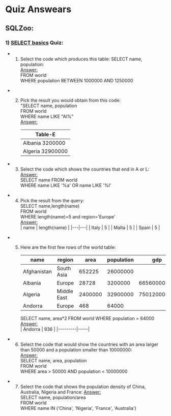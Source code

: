 # Quiz Answears
## SQLZoo:
### 1) <u>SELECT basics</u> Quiz:
</p>

- 1. Select the code which produces this table:
SELECT name, population:  
    <u>Answer:</u>  
         FROM world  
        WHERE population BETWEEN 1000000 AND 1250000 
</p>

 - 2. Pick the result you would obtain from this code:  
         "SELECT name, population  
        FROM world  
        WHERE name LIKE "Al%"  
    <u>Answer:</u>  

        | Table-E          |
        |------------------|
        | Albania  3200000 |
        | Algeria  32900000|
</p>

- 3. Select the code which shows the countries that end in A or L: 
    <u>Answer:</u>    
        SELECT name FROM world  
        WHERE name LIKE '%a' OR name LIKE '%l'
</p>

- 4. Pick the result from the query:  
        SELECT name,length(name)  
        FROM world  
        WHERE length(name)=5 and region='Europe'   
    <u>Answer:</u>     
        | name    | length(name) |
        |---|---|
        | Italy   | 5            |
        | Malta   | 5            |
        | Spain   | 5            |
</p>

- 5. Here are the first few rows of the world table:

        | name        | region       | area    | population | gdp          |
        |-------------|--------------|---------|------------|--------------|
        | Afghanistan | South Asia   | 652225  | 26000000   |              |
        | Albania     | Europe       | 28728   | 3200000    | 6656000000   |
        | Algeria     | Middle East  | 2400000 | 32900000   | 75012000000  |
        | Andorra     | Europe       | 468     | 64000      |              |  

        SELECT name, area*2 FROM world WHERE population = 64000  
    <u>Answer:</u>    
        | Andorra | 936 |
        |---------|-----|
</p>

- 6. Select the code that would show the countries with an area larger than 50000 and a population smaller than 10000000:  
    <u>Answer:</u>  
        SELECT name, area, population  
        FROM world  
         WHERE area > 50000 AND population < 10000000  
</p>

- 7. Select the code that shows the population density of China, Australia, Nigeria and France:
    <u>Answer:</u>  
        SELECT name, population/area  
        FROM world  
         WHERE name IN ('China', 'Nigeria', 'France', 'Australia')  
</p>
